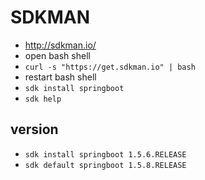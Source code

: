 # SDKMAN
* http://sdkman.io/
* open bash shell
* `curl -s "https://get.sdkman.io" | bash`
* restart bash shell
* `sdk install springboot`
* `sdk help`

## version
* `sdk install springboot 1.5.6.RELEASE`
* `sdk default springboot 1.5.8.RELEASE`
